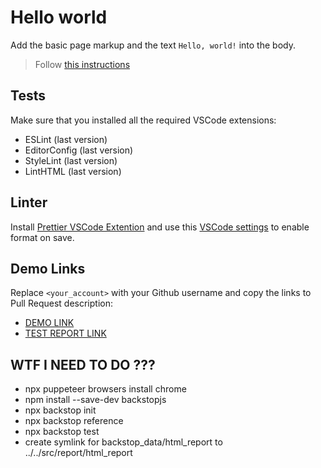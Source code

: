 # Hello world

Add the basic page markup and the text `Hello, world!` into the body.

> Follow [this instructions](https://mate-academy.github.io/layout_task-guideline/#how-to-solve-the-layout-tasks-on-github)

## Tests

Make sure that you installed all the required VSCode extensions:

- ESLint (last version)
- EditorConfig (last version)
- StyleLint (last version)
- LintHTML (last version)

## Linter

Install [Prettier VSCode Extention](https://marketplace.visualstudio.com/items?itemName=esbenp.prettier-vscode)
and use this [VSCode settings](https://mate-academy.github.io/fe-program/tools/vscode/settings.json) to enable format on save.

## Demo Links

Replace `<your_account>` with your Github username and copy the links to Pull Request description:
- [DEMO LINK](https://cooper85.github.io/layout_hello-world/)
- [TEST REPORT LINK](https://cooper85.github.io/layout_hello-world/report/html_report/)

## WTF I NEED TO DO ???

- npx puppeteer browsers install chrome
- npm install --save-dev backstopjs
- npx backstop init
- npx backstop reference
- npx backstop test
- create symlink for backstop_data/html_report to ../../src/report/html_report
